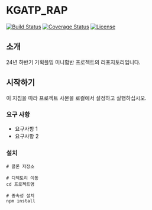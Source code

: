 # KGATP_RAP

[![Build Status](https://img.shields.io/travis/사용자명/프로젝트명.svg)](https://travis-ci.org/사용자명/프로젝트명)
[![Coverage Status](https://img.shields.io/coveralls/사용자명/프로젝트명.svg)](https://coveralls.io/github/사용자명/프로젝트명?branch=master)
[![License](https://img.shields.io/github/license/사용자명/프로젝트명.svg)](LICENSE)

## 소개
24년 하반기 기획플밍 미니합반 프로젝트의 리포지토리입니다.

## 시작하기
이 지침을 따라 프로젝트 사본을 로컬에서 설정하고 실행하십시오.

### 요구 사항
- 요구사항 1
- 요구사항 2

### 설치
```Fork
# 클론 저장소

# 디렉토리 이동
cd 프로젝트명

# 종속성 설치
npm install